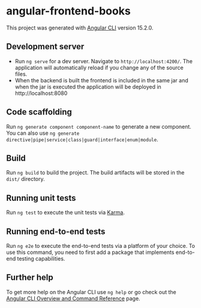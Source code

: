 
# angular-frontend-books


This project was generated with [Angular CLI](https://github.com/angular/angular-cli) version 15.2.0.

## Development server

* Run `ng serve` for a dev server. Navigate to `http://localhost:4200/`. The application will automatically reload if you change any of the source files.
* When the backend is built the frontend is included in the same jar and when the jar is executed the application will be deployed in http://localhost:8080

## Code scaffolding

Run `ng generate component component-name` to generate a new component. You can also use `ng generate directive|pipe|service|class|guard|interface|enum|module`.

## Build

Run `ng build` to build the project. The build artifacts will be stored in the `dist/` directory.

## Running unit tests

Run `ng test` to execute the unit tests via [Karma](https://karma-runner.github.io).

## Running end-to-end tests

Run `ng e2e` to execute the end-to-end tests via a platform of your choice. To use this command, you need to first add a package that implements end-to-end testing capabilities.

## Further help

To get more help on the Angular CLI use `ng help` or go check out the [Angular CLI Overview and Command Reference](https://angular.io/cli) page.

